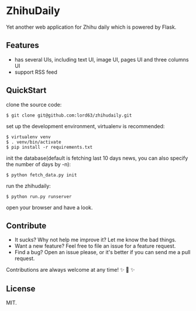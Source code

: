 # ZhihuDaily

Yet another web application for Zhihu daily which is powered by Flask.

## Features

* has several UIs, including text UI, image UI, pages UI and three columns UI
* support RSS feed

## QuickStart

clone the source code:

    $ git clone git@github.com:lord63/zhihudaily.git

set up the development environment, virtualenv is recommended:

    $ virtualenv venv
    $ . venv/bin/activate
    $ pip install -r requirements.txt

init the database(default is fetching last 10 days news, you can also specify
the number of days by -n):

    $ python fetch_data.py init

run the zhihudaily:

    $ python run.py runserver

open your browser and have a look.

## Contribute

* It sucks? Why not help me improve it? Let me know the bad things.
* Want a new feature? Feel free to file an issue for a feature request.
* Find a bug? Open an issue please, or it's better if you can send me a pull request.

Contributions are always welcome at any time! :sparkles: :cake: :sparkles:

## License

MIT.

